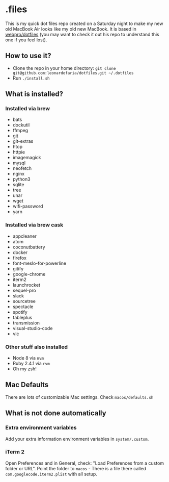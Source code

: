 # .files

This is my quick dot files repo created on a Saturday night to make my new old MacBook Air looks like my old new MacBook. It is based in [webpro/dotfiles](https://github.com/webpro/dotfiles/) (you may want to check it out his repo to understand this one if you feel lost).

## How to use it?

- Clone the repo in your home directory: `git clone git@github.com:leonardofaria/dotfiles.git ~/.dotfiles`
- Run `./install.sh`

## What is installed?

### Installed via brew

- bats
- dockutil
- ffmpeg
- git
- git-extras
- htop
- httpie
- imagemagick
- mysql
- neofetch
- nginx
- python3
- sqlite
- tree
- unar
- wget
- wifi-password
- yarn

### Installed via brew cask

- appcleaner
- atom
- coconutbattery
- docker
- firefox
- font-meslo-for-powerline
- gitify
- google-chrome
- iterm2
- launchrocket
- sequel-pro
- slack
- sourcetree
- spectacle
- spotify
- tableplus
- transmission
- visual-studio-code
- vlc

### Other stuff also installed

- Node 8 via `nvm`
- Ruby 2.4.1 via `rvm`
- Oh my zsh!

## Mac Defaults

There are lots of customizable Mac settings. Check `macos/defaults.sh`

## What is not done automatically

### Extra environment variables

Add your extra information environment variables in `system/.custom`.

### iTerm 2

Open Preferences and in General, check: "Load Preferences from a custom folder or URL". Point the folder to `macos` - There is a file there called `com.googlecode.iterm2.plist` with all setup.
